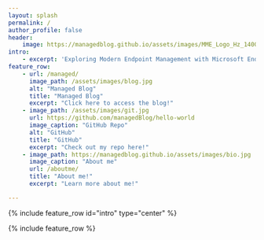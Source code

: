 ```yaml
---
layout: splash
permalink: /
author_profile: false
header:
    image: https://managedblog.github.io/assets/images/MME_Logo_Hz_1400x350.png
intro: 
    - excerpt: 'Exploring Modern Endpoint Management with Microsoft Endpoint Manager, Azure, and more.'
feature_row:
    - url: /managed/
      image_path: /assets/images/blog.jpg
      alt: "Managed Blog"
      title: "Managed Blog"
      excerpt: "Click here to access the blog!"
    - image_path: /assets/images/git.jpg
      url: https://github.com/managedBlog/hello-world
      image_caption: "GitHub Repo"
      alt: "GitHub"
      title: "GitHub"
      excerpt: "Check out my repo here!"
    - image_path: https://managedblog.github.io/assets/images/bio.jpg
      image_caption: "About me"
      url: /aboutme/
      title: "About me!"
      excerpt: "Learn more about me!"

---
```


{% include feature_row id="intro" type="center" %}

{% include feature_row %}